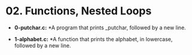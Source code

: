 # 02. Functions, Nested Loops

* **0-putchar.c:**
    *A program that prints _putchar, followed by a new line.

* **1-alphabet.c:**
    *A function that prints the alphabet, in lowercase, followed by a new line.
